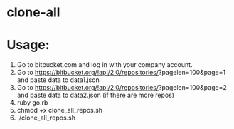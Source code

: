 clone-all
=========

Usage:
=====

1. Go to bitbucket.com and log in with your company account. 
2. Go to https://bitbucket.org/!api/2.0/repositories/<company group>?pagelen=100&page=1 and paste data to data1.json
3. Go to https://bitbucket.org/!api/2.0/repositories/<company group>?pagelen=100&page=2 and paste data to data2.json (if there are more repos)
4. ruby go.rb
5. chmod +x clone_all_repos.sh
6. ./clone_all_repos.sh 
